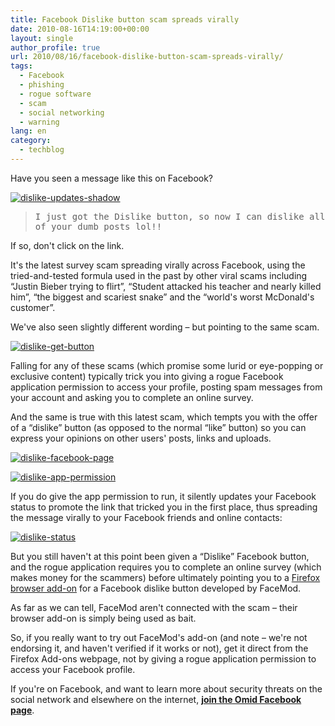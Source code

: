 ```yaml
---
title: Facebook Dislike button scam spreads virally
date: 2010-08-16T14:19:00+00:00
layout: single
author_profile: true
url: 2010/08/16/facebook-dislike-button-scam-spreads-virally/
tags:
  - Facebook
  - phishing
  - rogue software
  - scam
  - social networking
  - warning
lang: en
category: 
  - techblog
---
```

Have you seen a message like this on Facebook?

[![dislike-updates-shadow](http://lh5.ggpht.com/_vaUVXcmC3OI/TGk_93xkbpI/AAAAAAAACX4/FvctHV98_EE/dislike-updates-shadow_thumb%5B3%5D.jpg?imgmax=800 "dislike-updates-shadow")](http://lh3.ggpht.com/_vaUVXcmC3OI/TGk_4ZMwwTI/AAAAAAAACX0/YLumXwnHTLM/s1600-h/dislike-updates-shadow%5B5%5D.jpg) 

> <tt>I just got the Dislike button, so now I can dislike all of your dumb posts lol!!</tt>

If so, don't click on the link. 

It's the latest survey scam spreading virally across Facebook, using the tried-and-tested formula used in the past by other viral scams including “Justin Bieber trying to flirt”, “Student attacked his teacher and nearly killed him”, “the biggest and scariest snake” and the “world's worst McDonald's customer”. 

We've also seen slightly different wording – but pointing to the same scam. 

[![dislike-get-button](http://lh6.ggpht.com/_vaUVXcmC3OI/TGlAO1vlHhI/AAAAAAAACYA/8u6b5Gf6RLk/dislike-get-button_thumb%5B3%5D.jpg?imgmax=800 "dislike-get-button")](http://lh5.ggpht.com/_vaUVXcmC3OI/TGlAC_GgFsI/AAAAAAAACX8/czHSSkcFtmU/dislike-get-button%5B5%5D.jpg?imgmax=800) </p> 

Falling for any of these scams (which promise some lurid or eye-popping or exclusive content) typically trick you into giving a rogue Facebook application permission to access your profile, posting spam messages from your account and asking you to complete an online survey. 

And the same is true with this latest scam, which tempts you with the offer of a “dislike” button (as opposed to the normal “like” button) so you can express your opinions on other users' posts, links and uploads. 

[![dislike-facebook-page](http://lh3.ggpht.com/_vaUVXcmC3OI/TGlBaOrliRI/AAAAAAAACYM/fYSk2dTxB2A/dislike-facebook-page_thumb%5B3%5D.jpg?imgmax=800 "dislike-facebook-page")](http://lh6.ggpht.com/_vaUVXcmC3OI/TGlAiLRgYbI/AAAAAAAACYI/iWpWAzez3QA/s1600-h/dislike-facebook-page%5B5%5D.jpg) 

[![dislike-app-permission](http://lh4.ggpht.com/_vaUVXcmC3OI/TGlBlHjeE8I/AAAAAAAACYU/f_JkJ5X7ctE/dislike-app-permission_thumb%5B3%5D.jpg?imgmax=800 "dislike-app-permission")](http://lh4.ggpht.com/_vaUVXcmC3OI/TGlBfleACDI/AAAAAAAACYQ/4mSMaV9wCMg/s1600-h/dislike-app-permission%5B5%5D.jpg) 

If you do give the app permission to run, it silently updates your Facebook status to promote the link that tricked you in the first place, thus spreading the message virally to your Facebook friends and online contacts:

[![dislike-status](http://lh6.ggpht.com/_vaUVXcmC3OI/TGlBzEO8P7I/AAAAAAAACYc/8vVc5sIaUvM/dislike-status_thumb%5B7%5D.jpg?imgmax=800 "dislike-status")](http://lh4.ggpht.com/_vaUVXcmC3OI/TGlBpVftyvI/AAAAAAAACYY/4hWV6crlBG0/dislike-status%5B11%5D.jpg?imgmax=800) 

But you still haven't at this point been given a “Dislike” Facebook button, and the rogue application requires you to complete an online survey (which makes money for the scammers) before ultimately pointing you to a [Firefox browser add-on](https:/addons.mozilla.org/en-US/firefox/addon/13672/) for a Facebook dislike button developed by FaceMod. 

As far as we can tell, FaceMod aren't connected with the scam – their browser add-on is simply being used as bait. 

So, if you really want to try out FaceMod's add-on (and note – we're not endorsing it, and haven't verified if it works or not), get it direct from the Firefox Add-ons webpage, not by giving a rogue application permission to access your Facebook profile. 

If you're on Facebook, and want to learn more about security threats on the social network and elsewhere on the internet, [**join the Omid Facebook page**](https://www.facebook.com/omidsnetwork/).